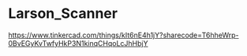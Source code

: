 # Larson_Scanner
https://www.tinkercad.com/things/kIt6nE4h1jY?sharecode=T6hheWrp-0BvEGyKvTwfyHkP3N1kinqCHqoLcJhHbjY
